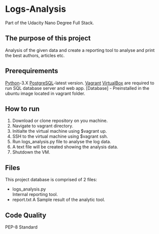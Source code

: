 # Logs-Analysis
Part of the Udacity Nano Degree Full Stack.

## The purpose of this project
Analysis of the given data and create a reporting tool to analyse and print the best authors, articles etc. 

## Prerequirements
[Python](https://www.python.org/download/releases/3.0/)-3.X
[PostgreSQL](https://www.postgresql.org/)-latest version.
[Vagrant](https://www.vagrantup.com/)
[VirtualBox](https://www.virtualbox.org/wiki/Downloads) are required to run SQL database server and web app. 
[Database] - Preinstalled in the ubuntu image located in vagrant folder. 

## How to run
1. Download or clone repository on you machine.
2. Navigate to vagrant directory. 
3. Initialte the virtual machine using $vagrant up.
4. SSH to the virtual machine using $vagrant ssh.
5. Run logs_analysis.py file to analyse the log data. 
6. A text file will be created showing the analysis data. 
7. Shutdown the VM. 

## Files
This project database is comprised of 2 files:
- logs_analysis.py	 
Internal reporting tool.
- report.txt
A Sample result of the analytic tool. 

## Code Quality
PEP-8 Standard
